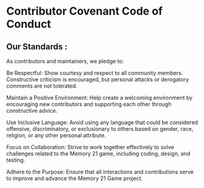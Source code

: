 # Contributor Covenant Code of Conduct

## Our Standards :
As contributors and maintainers, we pledge to:

Be Respectful: Show courtesy and respect to all community members. Constructive criticism is encouraged, but personal attacks or derogatory comments are not tolerated.

Maintain a Positive Environment: Help create a welcoming environment by encouraging new contributors and supporting each other through constructive advice.

Use Inclusive Language: Avoid using any language that could be considered offensive, discriminatory, or exclusionary to others based on gender, race, religion, or any other personal attribute.

Focus on Collaboration: Strive to work together effectively to solve challenges related to the Memory 21 game, including coding, design, and testing.

Adhere to the Purpose: Ensure that all interactions and contributions serve to improve and advance the Memory 21 Game project.
